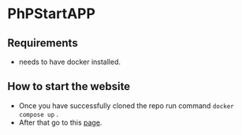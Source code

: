 # PhPStartAPP

## Requirements

- needs to have docker installed.

## How to start the website
- Once you have successfully cloned the repo run command 
`docker compose up` .
- After that go to this [page](https://v.je).

